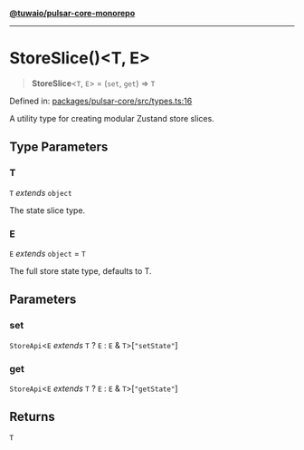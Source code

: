 [**@tuwaio/pulsar-core-monorepo**](../../../README.md)

***

# StoreSlice()\<T, E\>

> **StoreSlice**\<`T`, `E`\> = (`set`, `get`) => `T`

Defined in: [packages/pulsar-core/src/types.ts:16](https://github.com/TuwaIO/pulsar-core/blob/b0a80b70bc22baf2c706d161bdc4a093678b2647/packages/pulsar-core/src/types.ts#L16)

A utility type for creating modular Zustand store slices.

## Type Parameters

### T

`T` *extends* `object`

The state slice type.

### E

`E` *extends* `object` = `T`

The full store state type, defaults to T.

## Parameters

### set

`StoreApi`\<`E` *extends* `T` ? `E` : `E` & `T`\>\[`"setState"`\]

### get

`StoreApi`\<`E` *extends* `T` ? `E` : `E` & `T`\>\[`"getState"`\]

## Returns

`T`
